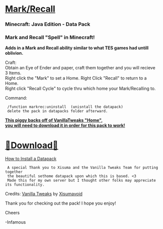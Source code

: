 # [Mark/Recall]()  
### Minecraft: Java Edition - Data Pack

### Mark and Recall "Spell" in Minecraft!  
__Adds in a Mark and Recall ability similar to what TES games had untill oblivion.__    

Craft:  
Obtain an Eye of Ender and paper, craft them together and you will recieve 3 Items.  
Right click the "Mark" to set a Home.  Right Click "Recall" to return to a Home.  
Right click "Recall Cycle" to cycle thru which home your Mark/Recalling to.  
     
Command:  

     /function markrec:uninstall  (unisntall the datapack)      
     delete the pack in datapacks folder afterward.

__[This piggy backs off of VanillaTweaks "Home",  
you will need to download it in order for this pack to work!](https://vanillatweaks.net/share#LyWCd6)__  

# [🔗Download🔗](https://github.com/InfamousMusicify/Mark-Recall/archive/refs/heads/master.zip)   
[How to Install a Datapack](https://youtu.be/JHEjZlVlqGE)   
     
     A special Thank you to Xisuma and the Vanilla Tweaks Team for putting together 
     the beautiful sethome datapack upon which this is based. <3
     Made this for my own server but I thought other folks may appreciate its functionality.
     
Credits:
[Vanilla Tweaks](https://vanillatweaks.net/) by [Xisumavoid](https://www.xisumavoid.com/vanillatweaks)  

Thank you for checking out the pack!  I hope you enjoy!
     
Cheers  

-Infamous

